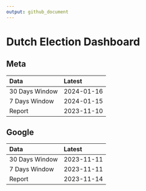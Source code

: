 ```yaml
---
output: github_document
---
```


# Dutch Election Dashboard



## Meta


|Data           |Latest     |
|:--------------|:----------|
|30 Days Window |2024-01-16 |
|7 Days Window  |2024-01-15 |
|Report         |2023-11-10 |

## Google


|Data           |Latest     |
|:--------------|:----------|
|30 Days Window |2023-11-11 |
|7 Days Window  |2023-11-11 |
|Report         |2023-11-14 |
